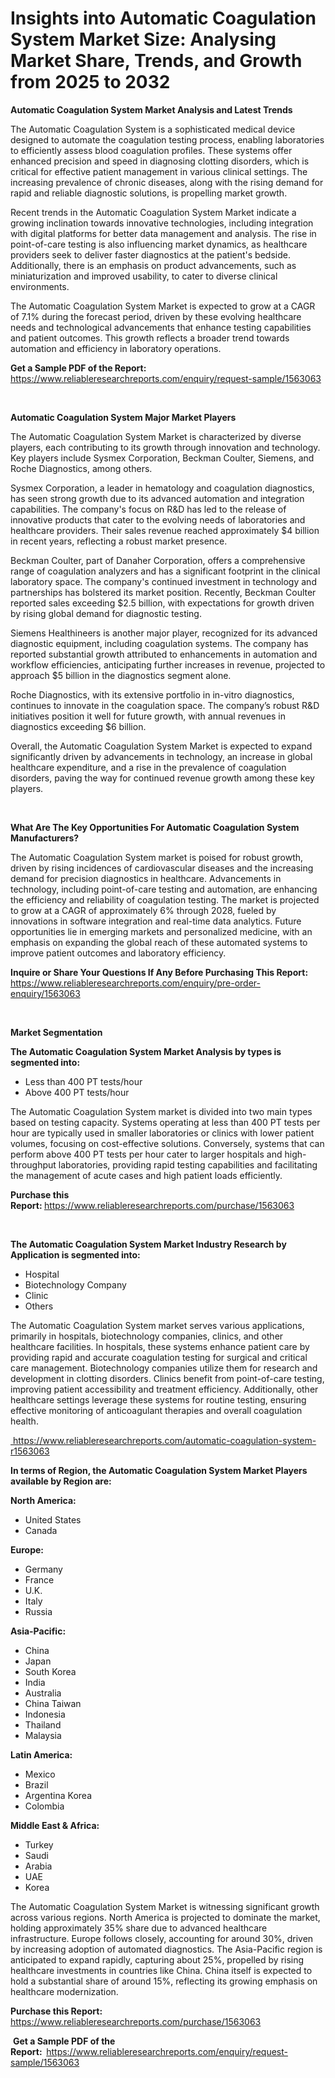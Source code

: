 <p><h1>Insights into Automatic Coagulation System Market Size: Analysing Market Share, Trends, and Growth from 2025 to 2032</h1></p><p><strong>Automatic Coagulation System Market Analysis and Latest Trends</strong></p>
<p><p>The Automatic Coagulation System is a sophisticated medical device designed to automate the coagulation testing process, enabling laboratories to efficiently assess blood coagulation profiles. These systems offer enhanced precision and speed in diagnosing clotting disorders, which is critical for effective patient management in various clinical settings. The increasing prevalence of chronic diseases, along with the rising demand for rapid and reliable diagnostic solutions, is propelling market growth.</p><p>Recent trends in the Automatic Coagulation System Market indicate a growing inclination towards innovative technologies, including integration with digital platforms for better data management and analysis. The rise in point-of-care testing is also influencing market dynamics, as healthcare providers seek to deliver faster diagnostics at the patient's bedside. Additionally, there is an emphasis on product advancements, such as miniaturization and improved usability, to cater to diverse clinical environments.</p><p>The Automatic Coagulation System Market is expected to grow at a CAGR of 7.1% during the forecast period, driven by these evolving healthcare needs and technological advancements that enhance testing capabilities and patient outcomes. This growth reflects a broader trend towards automation and efficiency in laboratory operations.</p></p>
<p><strong>Get a Sample PDF of the Report:&nbsp;</strong> <a href="https://www.reliableresearchreports.com/enquiry/request-sample/1563063?utm_campaign=40&utm_medium=2&utm_source=Github&utm_content=ia&utm_term=14042025&utm_id=automatic-coagulation-system">https://www.reliableresearchreports.com/enquiry/request-sample/1563063</a></p>
<p>&nbsp;</p>
<p><strong>Automatic Coagulation System Major Market Players</strong></p>
<p><p>The Automatic Coagulation System Market is characterized by diverse players, each contributing to its growth through innovation and technology. Key players include Sysmex Corporation, Beckman Coulter, Siemens, and Roche Diagnostics, among others. </p><p>Sysmex Corporation, a leader in hematology and coagulation diagnostics, has seen strong growth due to its advanced automation and integration capabilities. The company's focus on R&D has led to the release of innovative products that cater to the evolving needs of laboratories and healthcare providers. Their sales revenue reached approximately $4 billion in recent years, reflecting a robust market presence.</p><p>Beckman Coulter, part of Danaher Corporation, offers a comprehensive range of coagulation analyzers and has a significant footprint in the clinical laboratory space. The company's continued investment in technology and partnerships has bolstered its market position. Recently, Beckman Coulter reported sales exceeding $2.5 billion, with expectations for growth driven by rising global demand for diagnostic testing.</p><p>Siemens Healthineers is another major player, recognized for its advanced diagnostic equipment, including coagulation systems. The company has reported substantial growth attributed to enhancements in automation and workflow efficiencies, anticipating further increases in revenue, projected to approach $5 billion in the diagnostics segment alone.</p><p>Roche Diagnostics, with its extensive portfolio in in-vitro diagnostics, continues to innovate in the coagulation space. The company’s robust R&D initiatives position it well for future growth, with annual revenues in diagnostics exceeding $6 billion.</p><p>Overall, the Automatic Coagulation System Market is expected to expand significantly driven by advancements in technology, an increase in global healthcare expenditure, and a rise in the prevalence of coagulation disorders, paving the way for continued revenue growth among these key players.</p></p>
<p>&nbsp;</p>
<p><strong>What Are The Key Opportunities For Automatic Coagulation System Manufacturers?</strong></p>
<p><p>The Automatic Coagulation System market is poised for robust growth, driven by rising incidences of cardiovascular diseases and the increasing demand for precision diagnostics in healthcare. Advancements in technology, including point-of-care testing and automation, are enhancing the efficiency and reliability of coagulation testing. The market is projected to grow at a CAGR of approximately 6% through 2028, fueled by innovations in software integration and real-time data analytics. Future opportunities lie in emerging markets and personalized medicine, with an emphasis on expanding the global reach of these automated systems to improve patient outcomes and laboratory efficiency.</p></p>
<p><strong>Inquire or Share Your Questions If Any Before Purchasing This Report:</strong> <a href="https://www.reliableresearchreports.com/enquiry/pre-order-enquiry/1563063?utm_campaign=40&utm_medium=2&utm_source=Github&utm_content=ia&utm_term=14042025&utm_id=automatic-coagulation-system">https://www.reliableresearchreports.com/enquiry/pre-order-enquiry/1563063</a></p>
<p>&nbsp;</p>
<p><strong>Market Segmentation</strong></p>
<p><strong>The Automatic Coagulation System Market Analysis by types is segmented into:</strong></p>
<p><ul><li>Less than 400 PT tests/hour</li><li>Above 400 PT tests/hour</li></ul></p>
<p><p>The Automatic Coagulation System market is divided into two main types based on testing capacity. Systems operating at less than 400 PT tests per hour are typically used in smaller laboratories or clinics with lower patient volumes, focusing on cost-effective solutions. Conversely, systems that can perform above 400 PT tests per hour cater to larger hospitals and high-throughput laboratories, providing rapid testing capabilities and facilitating the management of acute cases and high patient loads efficiently.</p></p>
<p><strong>Purchase this Report:&nbsp;</strong><a href="https://www.reliableresearchreports.com/purchase/1563063?utm_campaign=40&utm_medium=2&utm_source=Github&utm_content=ia&utm_term=14042025&utm_id=automatic-coagulation-system">https://www.reliableresearchreports.com/purchase/1563063</a></p>
<p>&nbsp;</p>
<p><strong>The Automatic Coagulation System Market Industry Research by Application is segmented into:</strong></p>
<p><ul><li>Hospital</li><li>Biotechnology Company</li><li>Clinic</li><li>Others</li></ul></p>
<p><p>The Automatic Coagulation System market serves various applications, primarily in hospitals, biotechnology companies, clinics, and other healthcare facilities. In hospitals, these systems enhance patient care by providing rapid and accurate coagulation testing for surgical and critical care management. Biotechnology companies utilize them for research and development in clotting disorders. Clinics benefit from point-of-care testing, improving patient accessibility and treatment efficiency. Additionally, other healthcare settings leverage these systems for routine testing, ensuring effective monitoring of anticoagulant therapies and overall coagulation health.</p></p>
<p><a href="https://www.reliableresearchreports.com/automatic-coagulation-system-r1563063?utm_campaign=40&utm_medium=2&utm_source=Github&utm_content=ia&utm_term=14042025&utm_id=automatic-coagulation-system">&nbsp;https://www.reliableresearchreports.com/automatic-coagulation-system-r1563063</a></p>
<p><strong>In terms of Region, the Automatic Coagulation System Market Players available by Region are:</strong></p>
<p>
    <p> <strong> North America: </strong>
        <ul>
            <li>United States</li>
            <li>Canada</li>
        </ul>
        </p> 
    <p> <strong> Europe: </strong>
        <ul>
            <li>Germany</li>
            <li>France</li>
            <li>U.K.</li>
            <li>Italy</li>
            <li>Russia</li>
        </ul>
        </p> 
    <p> <strong> Asia-Pacific: </strong>
        <ul>
            <li>China</li>
            <li>Japan</li>
            <li>South Korea</li>
            <li>India</li>
            <li>Australia</li>
            <li>China Taiwan</li>
            <li>Indonesia</li>
            <li>Thailand</li>
            <li>Malaysia</li>
        </ul>
        </p> 
    <p> <strong> Latin America: </strong>
        <ul>
            <li>Mexico</li>
            <li>Brazil</li>
            <li>Argentina Korea</li>
            <li>Colombia</li>
        </ul>
        </p> 
    <p> <strong> Middle East & Africa: </strong>
        <ul>
            <li>Turkey</li>
            <li>Saudi</li>
            <li>Arabia</li>
            <li>UAE</li>
            <li>Korea</li>
        </ul>
    </p>
    </p>
<p><p>The Automatic Coagulation System Market is witnessing significant growth across various regions. North America is projected to dominate the market, holding approximately 35% share due to advanced healthcare infrastructure. Europe follows closely, accounting for around 30%, driven by increasing adoption of automated diagnostics. The Asia-Pacific region is anticipated to expand rapidly, capturing about 25%, propelled by rising healthcare investments in countries like China. China itself is expected to hold a substantial share of around 15%, reflecting its growing emphasis on healthcare modernization.</p></p>
<p><strong>Purchase this Report: </strong><a href="https://www.reliableresearchreports.com/purchase/1563063?utm_campaign=40&utm_medium=2&utm_source=Github&utm_content=ia&utm_term=14042025&utm_id=automatic-coagulation-system">https://www.reliableresearchreports.com/purchase/1563063</a></p>
<p>&nbsp;<strong>Get a Sample PDF of the Report:&nbsp;&nbsp;</strong><a href="https://www.reliableresearchreports.com/enquiry/request-sample/1563063?utm_campaign=40&utm_medium=2&utm_source=Github&utm_content=ia&utm_term=14042025&utm_id=automatic-coagulation-system">https://www.reliableresearchreports.com/enquiry/request-sample/1563063</a></p>
<p><strong></strong></p>
<p><p></p><p></p><p></p></p>